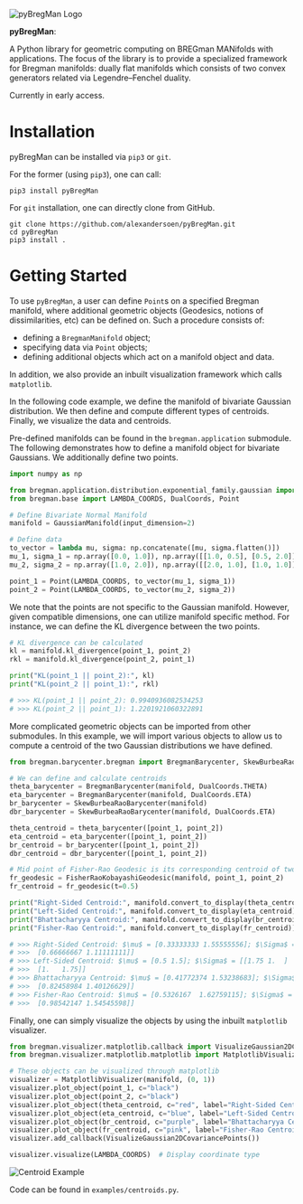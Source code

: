 ![pyBregMan Logo](./img/pyBregMan-LogoDoc.png)

**pyBregMan**:

A Python library for geometric computing on BREGman MANifolds with applications.
The focus of the library is to provide a specialized framework for Bregman
manifolds: dually flat manifolds which consists of two convex generators
related via Legendre–Fenchel duality.

Currently in early access.

# Installation

pyBregMan can be installed via `pip3` or `git`.

For the former (using `pip3`), one can call:

```
pip3 install pyBregMan
```

For `git` installation, one can directly clone from GitHub.

```
git clone https://github.com/alexandersoen/pyBregMan.git
cd pyBregMan
pip3 install .
```

# Getting Started

To use `pyBregMan`, a user can define `Point`s on a specified Bregman manifold, where additional geometric objects (Geodesics, notions of dissimilarities, etc) can be defined on.
Such a procedure consists of:
  - defining a `BregmanManifold` object;
  - specifying data via `Point` objects;
  - defining additional objects which act on a manifold object and data.

In addition, we also provide an inbuilt visualization framework which calls `matplotlib`.

In the following code example, we define the manifold of bivariate Gaussian distribution. We then define and compute different types of centroids. Finally, we visualize the data and centroids.

Pre-defined manifolds can be found in the `bregman.application` submodule.
The following demonstrates how to define a manifold object for bivariate Gaussians. We additionally define two points.
```python
import numpy as np

from bregman.application.distribution.exponential_family.gaussian import GaussianManifold
from bregman.base import LAMBDA_COORDS, DualCoords, Point

# Define Bivariate Normal Manifold
manifold = GaussianManifold(input_dimension=2)

# Define data
to_vector = lambda mu, sigma: np.concatenate([mu, sigma.flatten()])
mu_1, sigma_1 = np.array([0.0, 1.0]), np.array([[1.0, 0.5], [0.5, 2.0]])
mu_2, sigma_2 = np.array([1.0, 2.0]), np.array([[2.0, 1.0], [1.0, 1.0]])

point_1 = Point(LAMBDA_COORDS, to_vector(mu_1, sigma_1))
point_2 = Point(LAMBDA_COORDS, to_vector(mu_2, sigma_2))
```

We note that the points are not specific to the Gaussian manifold.
However, given compatible dimensions, one can utilize manifold specific method. For instance, we can define the KL divergence between the two points.

```python
# KL divergence can be calculated
kl = manifold.kl_divergence(point_1, point_2)
rkl = manifold.kl_divergence(point_2, point_1)

print("KL(point_1 || point_2):", kl)
print("KL(point_2 || point_1):", rkl)

# >>> KL(point_1 || point_2): 0.9940936082534253
# >>> KL(point_2 || point_1): 1.2201921060322891
```

More complicated geometric objects can be imported from other submodules.
In this example, we will import various objects to allow us to compute a centroid of the two Gaussian distributions we have defined.

```python
from bregman.barycenter.bregman import BregmanBarycenter, SkewBurbeaRaoBarycenter 

# We can define and calculate centroids
theta_barycenter = BregmanBarycenter(manifold, DualCoords.THETA)
eta_barycenter = BregmanBarycenter(manifold, DualCoords.ETA)
br_barycenter = SkewBurbeaRaoBarycenter(manifold)
dbr_barycenter = SkewBurbeaRaoBarycenter(manifold, DualCoords.ETA)

theta_centroid = theta_barycenter([point_1, point_2])
eta_centroid = eta_barycenter([point_1, point_2])
br_centroid = br_barycenter([point_1, point_2])
dbr_centroid = dbr_barycenter([point_1, point_2])

# Mid point of Fisher-Rao Geodesic is its corresponding centroid of two points
fr_geodesic = FisherRaoKobayashiGeodesic(manifold, point_1, point_2)
fr_centroid = fr_geodesic(t=0.5)

print("Right-Sided Centroid:", manifold.convert_to_display(theta_centroid))
print("Left-Sided Centroid:", manifold.convert_to_display(eta_centroid))
print("Bhattacharyya Centroid:", manifold.convert_to_display(br_centroid))
print("Fisher-Rao Centroid:", manifold.convert_to_display(fr_centroid))

# >>> Right-Sided Centroid: $\mu$ = [0.33333333 1.55555556]; $\Sigma$ = [[1.33333333 0.66666667]
# >>>  [0.66666667 1.11111111]]
# >>> Left-Sided Centroid: $\mu$ = [0.5 1.5]; $\Sigma$ = [[1.75 1.  ]
# >>>  [1.   1.75]]
# >>> Bhattacharyya Centroid: $\mu$ = [0.41772374 1.53238683]; $\Sigma$ = [[1.53973074 0.82458984]
# >>>  [0.82458984 1.40126629]]
# >>> Fisher-Rao Centroid: $\mu$ = [0.5326167  1.62759115]; $\Sigma$ = [[1.72908532 0.98542147]
# >>>  [0.98542147 1.54545598]]
```

Finally, one can simply visualize the objects by using the inbuilt `matplotlib` visualizer.

```python
from bregman.visualizer.matplotlib.callback import VisualizeGaussian2DCovariancePoints
from bregman.visualizer.matplotlib.matplotlib import MatplotlibVisualizer

# These objects can be visualized through matplotlib
visualizer = MatplotlibVisualizer(manifold, (0, 1))
visualizer.plot_object(point_1, c="black")
visualizer.plot_object(point_2, c="black")
visualizer.plot_object(theta_centroid, c="red", label="Right-Sided Centroid")
visualizer.plot_object(eta_centroid, c="blue", label="Left-Sided Centroid")
visualizer.plot_object(br_centroid, c="purple", label="Bhattacharyya Centroid")
visualizer.plot_object(fr_centroid, c="pink", label="Fisher-Rao Centroid")
visualizer.add_callback(VisualizeGaussian2DCovariancePoints())

visualizer.visualize(LAMBDA_COORDS)  # Display coordinate type
```

![Centroid Example](./img/centroid_example.png)

Code can be found in `examples/centroids.py`.
